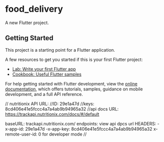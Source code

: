 # food_delivery

A new Flutter project.

## Getting Started

This project is a starting point for a Flutter application.

A few resources to get you started if this is your first Flutter project:

- [Lab: Write your first Flutter app](https://docs.flutter.dev/get-started/codelab)
- [Cookbook: Useful Flutter samples](https://docs.flutter.dev/cookbook)

For help getting started with Flutter development, view the
[online documentation](https://docs.flutter.dev/), which offers tutorials,
samples, guidance on mobile development, and a full API reference.

// nutritionix API URL:
//ID: 29e1a47d
//keys: 8cd406e41e5fccc4a7a4ab9b94965a32
//api docs URL: https://trackapi.nutritionix.com/docs/#/default

baseURL: trackapi.nutritionix.com/ 
endpoints: view api dpcs url
HEADERS: 
    -x-app-id: 29e1a47d
    -x-app-key: 8cd406e41e5fccc4a7a4ab9b94965a32
    x-remote-user-id: 0 for developer mode
//

